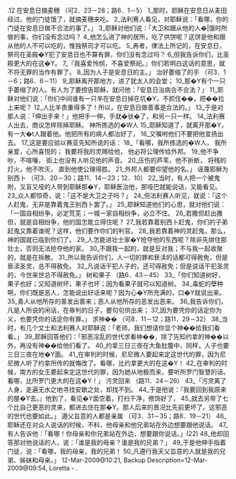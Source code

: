 .12 
在安息日摘麦穗 
（可2．23－28；路6．1－5） 
1_那时，耶稣在安息日从麦田经过。他的门徒饿了，就摘麦穗来吃。 2_法利赛人看见，对耶稣说：「看哪，你的门徒在安息日做不合法的事了。」 3_耶稣对他们说：「大卫和跟从他的人�|饿时所做的事，你们没有念过吗？ 4_他怎么进了神的居所，吃了供饼呢？这饼是他和跟从他的人不可以吃的，惟独祭司才可以吃。 5_再者，律法上所记的，在安息日，祭司在圣殿�Y犯了安息日也不算有罪，你们没有念过吗？ 6_但我告诉你们，比圣殿更大的在这�Y。 7_『我喜爱怜悯，不喜爱祭祀。』你们若明白这话的意思，就不将无罪的当作有罪了。 8_因为人子是安息日的主。」 
治好萎缩了的手 
（可3．1－6；路6．6－11） 
9_耶稣离开那地方，进了犹太人的会堂； 10_那�Y有个一只手萎缩了的人。有人为了要控告耶稣，就问他：「安息日治病合不合法？」 11_耶稣对他们说：「你们中间谁有一只羊在安息日掉在坑�Y，不抓住��，把��拉上来呢？ 12_人比羊贵重得多了！所以，在安息日做善事是合法的。」 13_于是对那人说：「伸出手来！」他把手一伸，手就�驮�了，和另一只一样。 14_法利赛人出去，商议怎样除掉耶稣。 
神所拣选的�W人 
15_耶稣知道了，就离开那�Y，有一大�t人跟着他。他把所有的病人都治好了， 16_又嘱咐他们不要把他宣扬出去。 17_这是要应验以赛亚先知所说的话： 
18_「看哪，我所拣选的�W人， 
我所亲爱，心所喜悦的； 
我要将我的灵赐给他， 
他必将公理传给外邦。 
19_他不争吵，不喧嚷， 
街上也没有人听见他的声音。 
20_压伤的芦苇，他不折断， 
将残的灯火，他不吹灭， 
直到他使公理得胜。 
21_外邦人都要仰望他的名。」 
诬蔑耶稣为别西卜 
（可3．20－30；路11．14－23；12．10） 
22_当时，有人把一个被鬼附，又盲又哑的人带到耶稣那�Y，耶稣医治他，那哑巴就能说话，又能看见。 23_众人都惊奇，说：「这不是大卫之子吗？」 24_但法利赛人听见，就说：「这个人赶鬼，无非是靠着鬼王别西卜罢了。」 25_耶稣知道他们的心思，就对他们说：「一国自相纷争，必定荒芜；一城一家自相纷争，必立不住。 26_若撒但赶出撒但，就是自相纷争，他的国怎能立得住呢？ 27_我若靠着别西卜赶鬼，你们的子弟赶鬼又靠着谁呢？这样，他们要作你们的判官。 28_我若靠着神的灵赶鬼，那么，神的国就已临到你们了。 29_人怎能进壮士家�Y抢夺他的东西呢？除非先绑住那壮士，否则无法抢夺他的家。 30_不跟我一起的，就是反对我；不与我一起收聚的，就是在拆散。 31_所以我告诉你们，人一切的罪和亵渎的话都可得赦免，但是亵渎圣灵，总不得赦免。 32_凡说话干犯人子的，还可得赦免；但是说话干犯圣灵的，今世来世总不得赦免。」 
树和果子 
（路6．43－45） 
33_「你们知道树好，果子也好；又知道树坏，果子也坏；因为看果子就可以知道树。 34_毒蛇的孽种啊，你们既是恶人，怎能说出好话来呢？因为心�Y所充满的，口�Y就说出来。 35_善人从他所存的善发出善来；恶人从他所存的恶发出恶来。 36_我告诉你们，凡是人所说的闲话，在审判的日子，要句句供出来； 37_因为要凭你的话定你为义，也要凭你的话定你有罪。」 
求神�� 
（可8．11－12；路11．29－32） 
38_当时，有几个文士和法利赛人对耶稣说：「老师，我们想请你显个神��给我们看看。」 39_耶稣回答他们：「邪恶淫乱的世代求看神��，除了先知约拿的神��以外，再没有神��给他们看了。 40_约拿三日三夜在大鱼肚腹中，同样，人子也要三日三夜在地�Y面。 41_在审判的时候，尼尼微人要起来定这世代的罪，因为尼尼微人听了约拿所传的就悔改了。看哪，比约拿更大的在这�Y！ 42_在审判的时候，南方的女王要起来定这世代的罪，因为她从地极而来，要听所罗门智慧的话。看哪，比所罗门更大的在这�Y！」 
污灵回来 
（路11．24－26） 
43_「污灵离了人身，走遍无水之地寻找安歇之处，却找不到。 44_于是他说：『我要回到我原来的屋�Y去。』他到了，看见�Y面空着，打扫干净，修饰好了， 45_就去另带了七个比自己更恶的灵来，都进去住在那�Y。那人后来的景况比先前更坏了。这邪恶的世代也要如此。」 
遵父旨意的人都是亲属 
（可3．31－35；路8．19－21） 
46_耶稣还在对众人说话的时候，不料，他母亲和他兄弟站在外边想要跟他说话。 47_有人告诉他：「看哪！你母亲和你兄弟站在外边，想要跟你说话。」(22) 48_他却回答那对他说话的人，说：「谁是我的母亲？谁是我的兄弟？」 49_于是他伸手指着门徒，说：「看哪，我的母亲，我的兄弟！ 50_凡遵行我天父旨意的人就是我的兄弟、姊妹和母亲。」 
12-Mar-2009@10:21, Backup Description=12-Mar-2009@09:54, Loretta - 
 .